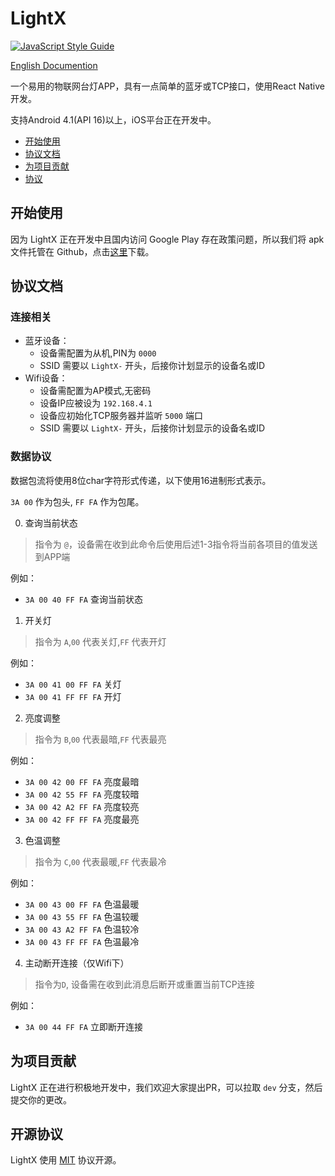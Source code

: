 # LightX

[![JavaScript Style Guide](https://cdn.rawgit.com/feross/standard/master/badge.svg)](https://github.com/feross/standard)

[English Documention](./README.md)

一个易用的物联网台灯APP，具有一点简单的蓝牙或TCP接口，使用React Native开发。

支持Android 4.1(API 16)以上，iOS平台正在开发中。

- [开始使用](#getting-started)
- [协议文档](#protocol-documentation)
- [为项目贡献](#contributing)
- [协议](#license)

## 开始使用
<span id="getting-started"></span>

因为 LightX 正在开发中且国内访问 Google Play 存在政策问题，所以我们将 apk 文件托管在 Github，点击[这里](https://github.com/noahziheng/LightX/releases)下载。

## 协议文档
<span id="protocol-documentation"></span>

### 连接相关

 - 蓝牙设备：
    - 设备需配置为从机,PIN为 `0000`
    - SSID 需要以 `LightX-` 开头，后接你计划显示的设备名或ID
 - Wifi设备：
    - 设备需配置为AP模式,无密码
    - 设备IP应被设为 `192.168.4.1`
    - 设备应初始化TCP服务器并监听 `5000` 端口
    - SSID 需要以 `LightX-` 开头，后接你计划显示的设备名或ID

### 数据协议

数据包流将使用8位char字符形式传递，以下使用16进制形式表示。

`3A 00` 作为包头, `FF FA` 作为包尾。

0. 查询当前状态

> 指令为 `@`，设备需在收到此命令后使用后述1-3指令将当前各项目的值发送到APP端

例如：
 - `3A 00 40 FF FA` 查询当前状态


1. 开关灯

> 指令为 `A`,`00` 代表关灯,`FF` 代表开灯

例如：
 - `3A 00 41 00 FF FA` 关灯
 - `3A 00 41 FF FF FA` 开灯

2. 亮度调整

> 指令为 `B`,`00` 代表最暗,`FF` 代表最亮

例如：
 - `3A 00 42 00 FF FA`	亮度最暗
 - `3A 00 42 55 FF FA`	亮度较暗
 - `3A 00 42 A2 FF FA`	亮度较亮
 - `3A 00 42 FF FF FA`	亮度最亮

3. 色温调整

> 指令为 `C`,`00` 代表最暖,`FF` 代表最冷

例如：
 - `3A 00 43 00 FF FA`	色温最暖
 - `3A 00 43 55 FF FA`	色温较暖
 - `3A 00 43 A2 FF FA`	色温较冷
 - `3A 00 43 FF FF FA`	色温最冷

4. 主动断开连接（仅Wifi下）

> 指令为`D`, 设备需在收到此消息后断开或重置当前TCP连接

例如：
 - `3A 00 44 FF FA`	立即断开连接

## 为项目贡献
<span id="contributing"></span>

LightX 正在进行积极地开发中，我们欢迎大家提出PR，可以拉取 `dev` 分支，然后提交你的更改。

## 开源协议
<span id="license"></span>

LightX 使用 [MIT](./LICENSE) 协议开源。